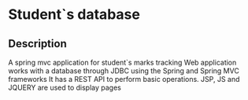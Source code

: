 # Student`s database
## Description ## 
A spring mvc application for student`s marks tracking
Web application works with a database through JDBC using the Spring and Spring MVC frameworks
It has a REST API to perform basic operations.
JSP, JS and JQUERY are used to display pages


